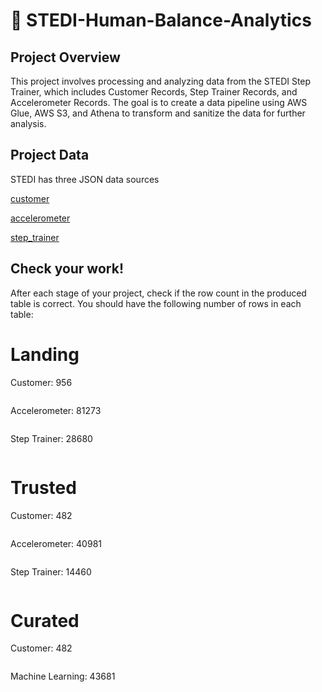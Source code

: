 # 🚀 STEDI-Human-Balance-Analytics
## Project Overview
This project involves processing and analyzing data from the STEDI Step Trainer, which includes Customer Records, Step Trainer Records, and Accelerometer Records. The goal is to create a data pipeline using AWS Glue, AWS S3, and Athena to transform and sanitize the data for further analysis.

## Project Data
STEDI has three JSON data sources

[customer](https://github.com/Srijana1425/STEDI_Human_balance_analytics_project6/tree/main/myproject-files/customer/landing)

[accelerometer](https://github.com/Srijana1425/STEDI_Human_balance_analytics_project6/tree/main/myproject-files/accelerometer/landing)

[step_trainer](https://github.com/Srijana1425/STEDI_Human_balance_analytics_project6/tree/main/myproject-files/step_trainer/landing)










## Check your work!
After each stage of your project, check if the row count in the produced table is correct. You should have the following number of rows in each table:

# Landing

Customer: 956

![]()

Accelerometer: 81273

![]()

Step Trainer: 28680

![]()

# Trusted

Customer: 482

![]()

Accelerometer: 40981

![]()

Step Trainer: 14460

![]()

# Curated

Customer: 482

![]()

Machine Learning: 43681

![]()
